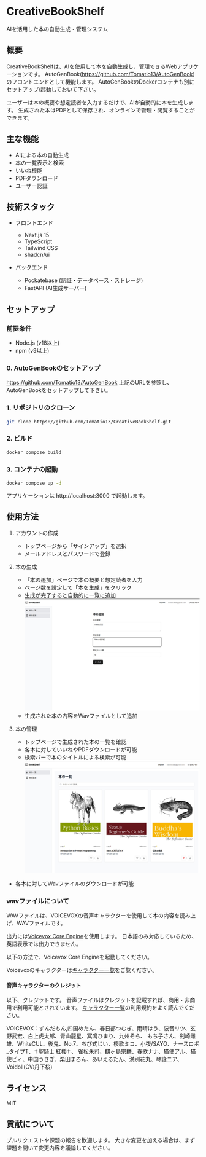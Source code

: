 # CreativeBookShelf

AIを活用した本の自動生成・管理システム

## 概要

CreativeBookShelfは、AIを使用して本を自動生成し、管理できるWebアプリケーションです。
AutoGenBook(https://github.com/Tomatio13/AutoGenBook)のフロントエンドとして機能します。
AutoGenBookのDockerコンテナも別にセットアップ/起動しておいて下さい。

ユーザーは本の概要や想定読者を入力するだけで、AIが自動的に本を生成します。
生成された本はPDFとして保存され、オンラインで管理・閲覧することができます。

## 主な機能

- AIによる本の自動生成
- 本の一覧表示と検索
- いいね機能
- PDFダウンロード
- ユーザー認証

## 技術スタック

- フロントエンド
  - Next.js 15
  - TypeScript
  - Tailwind CSS
  - shadcn/ui

- バックエンド
  - Pockatebase (認証・データベース・ストレージ)
  - FastAPI (AI生成サーバー)

## セットアップ

### 前提条件

- Node.js (v18以上)
- npm (v9以上)

### 0. AutoGenBookのセットアップ
https://github.com/Tomatio13/AutoGenBook
上記のURLを参照し、AutoGenBookをセットアップして下さい。

### 1. リポジトリのクローン
```bash
git clone https://github.com/Tomatio13/CreativeBookShelf.git
```

### 2. ビルド
```bash
docker compose build
```

### 3. コンテナの起動
```bash
docker compose up -d
```

アプリケーションは http://localhost:3000 で起動します。

## 使用方法

1. アカウントの作成
   - トップページから「サインアップ」を選択
   - メールアドレスとパスワードで登録

2. 本の生成
   - 「本の追加」ページで本の概要と想定読者を入力
   - ページ数を設定して「本を生成」をクリック
   - 生成が完了すると自動的に一覧に追加
    ![BookAdd_ja](images/AddBook_ja.jpg)
   - 生成された本の内容をWavファイルとして追加

3. 本の管理
   - トップページで生成された本の一覧を確認
   - 各本に対していいねやPDFダウンロードが可能
   - 検索バーで本のタイトルによる検索が可能
    ![BookList_ja](images/BookList_ja.jpg)
  - 各本に対してWavファイルのダウンロードが可能


### wavファイルについて
WAVファイルは、VOICEVOXの音声キャラクターを使用して本の内容を読み上げ、WAVファイルです。

出力には[Voicevox Core Engine](https://github.com/VOICEVOX/voicevox_engine)を使用します。
日本語のみ対応しているため、英語表示では出力できません。

以下の方法で、Voicevox Core Engineを起動してください。

Voicevoxのキャラクターは[キャラクター一覧](https://voicevox.hiroshiba.jp/)をご覧ください。

#### 音声キャラクターのクレジット
以下、クレジットです。
音声ファイルはクレジットを記載すれば、商用・非商用で利用可能とされています。
[キャラクター一覧](https://voicevox.hiroshiba.jp/)の利用規約をよく読んでください。

VOICEVOX：ずんだもん,四国めたん、春日部つむぎ、雨晴はう、波音リツ、玄野武宏、白上虎太郎、青山龍星、冥鳴ひまり、九州そら、
         もち子さん、剣崎雌雄、WhiteCUL、後鬼、No.7、ちび式じい、櫻歌ミコ、小夜/SAYO、ナースロボ_タイプT、✝聖騎士 紅櫻✝、
         雀松朱司、麒ヶ島宗麟、春歌ナナ、猫使アル、猫使ビィ、中国うさぎ、栗田まろん、あいえるたん、満別花丸、琴詠ニア、Voidoll(CV:丹下桜)


## ライセンス

MIT

## 貢献について

プルリクエストや課題の報告を歓迎します。
大きな変更を加える場合は、まず課題を開いて変更内容を議論してください。

